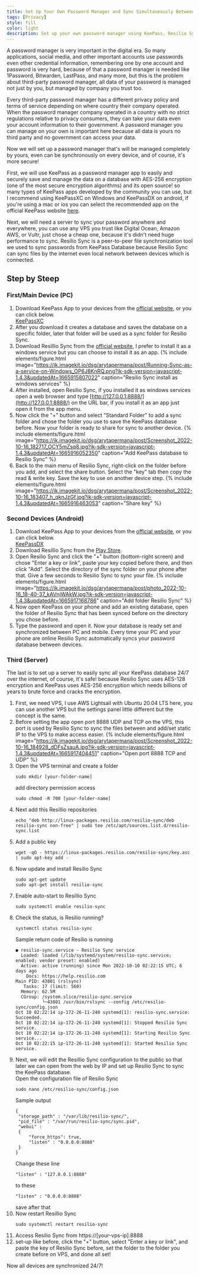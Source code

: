```yaml
---
title: Set Up Your Own Password Manager and Sync Simultaneously Between Devices
tags: [Privacy]
style: fill
color: light
description: Set up your own password manager using KeePass, Resilio Sync, and a VPS server for more security and reliability.
---
```


A password manager is very important in the digital era. So many applications, social media, and other important accounts use passwords even other credential information, remembering one by one account and password is very hard, because of that a password manager is needed like 1Password, Bitwarden, LastPass, and many more, but this is the problem about third-party password manager, all data of your password is managed not just by you, but managed by company you trust too.

Every third-party password manager has a different privacy policy and terms of service depending on where country their company operated. When the password manager company operated in a country with no strict regulations relative to privacy consumers, they can take your data even your account information to their government. A password manager you can manage on your own is important here because all data is yours no third party and no government can access your data.

Now we will set up a password manager that's will be managed completely by yours, even can be synchronously on every device, and of course, it's more secure!

First, we will use KeePass as a password manager app to easily and securely save and manage the data on a database with AES-256 encryption (one of the most secure encryption algorithms) and its open source! so many types of KeePass apps developed by the community you can use, but I recommend using KeePassXC on Windows and KeePassDX on android, if you're using a mac or ios you can select the recommended app on the official KeePass website [here](https://keepass.info/download.html).

Next, we will need a server to sync your password anywhere and everywhere, you can use any VPS you trust like Digital Ocean, Amazon AWS, or Vultr, just chose a cheap one, because it's didn't need huge performance to sync. Resilio Sync is a peer-to-peer file synchronization tool we used to sync passwords from KeePass Database because Resilio Sync can sync files by the internet even local network between devices which is connected.

## Step by Steep

### First/Main Device (PC)

1. Download KeePass App to your devices from the [official website](https://keepass.info/download.html), or you can click below. <br />
   [KeePassXC](https://keepassxc.org/)
2. After you download it creates a database and saves the database on a specific folder, later that folder will be used as a sync folder for Resilio Sync.
3. Download Resillio Sync from the [official website](https://www.resilio.com/individuals/), I prefer to install it as a windows service but you can choose to install it as an app.
   {% include elements/figure.html image="https://ik.imagekit.io/dsg/arytapermana/post/Running-Sync-as-a-service-on-Windows_OP6J8KnRQ.png?ik-sdk-version=javascript-1.4.3&updatedAt=1665915807022" caption="Resilio Sync install as windows services" %}
4. After installed, open Resilio Sync, if you installed it as windows services open a web browser and type [http://127.0.0.1:8888/](http://127.0.0.1:8888/) on the URL bar, if you install it as an app just open it from the app menu.
5. Now click the "+" button and select "Standard Folder" to add a sync folder and chose the folder you use to save the KeePass database before. Now your folder is ready to share for sync to another device.
   {% include elements/figure.html image="https://ik.imagekit.io/dsg/arytapermana/post/Screenshot_2022-10-16_182717_OCY5mZsq8.jpg?ik-sdk-version=javascript-1.4.3&updatedAt=1665916052350" caption="Add KeePass database to Resilio Sync" %}
6. Back to the main menu of Resilio Sync, right-click on the folder before you add, and select the share button. Select the "key" tab then copy the read & write key. Save the key to use on another device step.
   {% include elements/figure.html image="https://ik.imagekit.io/dsg/arytapermana/post/Screenshot_2022-10-16_183407_h_qknJzGf.jpg?ik-sdk-version=javascript-1.4.3&updatedAt=1665916463053" caption="Share key" %}

### Second Devices (Android)

1. Download KeePass App to your devices from the [official website](https://keepass.info/download.html), or you can click below. <br />
   [KeePassDX](https://www.keepassdx.com/)
2. Download Resillio Sync from the [Play Store](https://play.google.com/store/apps/details?id=com.resilio.sync).
3. Open Resilio Sync and click the "+" button (bottom-right screen) and chose "Enter a key or link", paste your key copied before there, and then click "Add". Select the directory of the sync folder on your phone after that. Give a few seconds to Resilio Sync to sync your file.
   {% include elements/figure.html image="https://ik.imagekit.io/dsg/arytapermana/post/photo_2022-10-16_18-40-37_kAVnjWAkW.jpg?ik-sdk-version=javascript-1.4.3&updatedAt=1665917168786" caption="Add folder Resilio Sync" %}
4. Now open KeePass on your phone and add an existing database, open the folder of Resilio Sync that has been synced before on the directory you chose before.
5. Type the password and open it. Now your database is ready set and synchronized between PC and mobile. Every time your PC and your phone are online Resilio Sync automatically syncs your password database between devices.

### Third (Server)

The last is to set up a server to easily sync all your KeePass database 24/7 over the internet, of course, it's safe! because Resilio Sync uses AES-128 encryption and KeePass uses AES-256 encryption which needs billions of years to brute force and cracks the encryption.

1. First, we need VPS, I use AWS Lightsail with Ubuntu 20.04 LTS here, you can use another VPS but the settings panel little different but the concept is the same.
2. Before setting the app open port 8888 UDP and TCP on the VPS, this port is used by Resilio Sync to sync the files between and add/set static IP to the VPS to make access easier.
   {% include elements/figure.html image="https://ik.imagekit.io/dsg/arytapermana/post/Screenshot_2022-10-16_184928_dDFsZsauA.jpg?ik-sdk-version=javascript-1.4.3&updatedAt=1665917404451" caption="Open port 8888 TCP and UDP" %}
3. Open the VPS terminal and create a folder
   ```
   sudo mkdir [your-folder-name]
   ```
   add directory permission access
   ```
   sudo chmod -R 700 [your-folder-name]
   ```
4. Next add this Resillio repositories
   ```
   echo "deb http://linux-packages.resilio.com/resilio-sync/deb resilio-sync non-free" | sudo tee /etc/apt/sources.list.d/resilio-sync.list
   ```
5. Add a public key
   ```
   wget -qO - https://linux-packages.resilio.com/resilio-sync/key.asc | sudo apt-key add -
   ```
6. Now update and install Resilio Sync
   ```
   sudo apt-get update
   sudo apt-get install resilio-sync
   ```
7. Enable auto-start to Resillio Sync
   ```
   sudo systemctl enable resilio-sync
   ```
8. Check the status, is Resilio running?
   ```
   systemctl status resilio-sync
   ```
   Sample return code of Resilio is running
   ```
   ● resilio-sync.service - Resilio Sync service
     Loaded: loaded (/lib/systemd/system/resilio-sync.service; enabled; vendor preset: enabled)
     Active: active (running) since Mon 2022-10-10 02:22:15 UTC; 6 days ago
       Docs: https://help.resilio.com
   Main PID: 43801 (rslsync)
      Tasks: 17 (limit: 560)
     Memory: 62.5M
     CGroup: /system.slice/resilio-sync.service
             └─43801 /usr/bin/rslsync --config /etc/resilio-sync/config.json
   Oct 10 02:22:14 ip-172-26-11-240 systemd[1]: resilio-sync.service: Succeeded.
   Oct 10 02:22:14 ip-172-26-11-240 systemd[1]: Stopped Resilio Sync service.
   Oct 10 02:22:14 ip-172-26-11-240 systemd[1]: Starting Resilio Sync service...
   Oct 10 02:22:15 ip-172-26-11-240 systemd[1]: Started Resilio Sync service.
   ```
9. Next, we will edit the Resillio Sync configuration to the public so that later we can open from the web by IP and set up Resilio Sync to sync the KeePass database. <br />
   Open the configuration file of Resilio Sync
   ```
   sudo nano /etc/resilio-sync/config.json
   ```
   Sample output
   ```
   {
    "storage_path" : "/var/lib/resilio-sync/",
    "pid_file" : "/var/run/resilio-sync/sync.pid",
    "webui" :
    {
        "force_https": true,
        "listen" : "0.0.0.0:8888"
    }
   }
   ```
   Change these line
   ```
   "listen" : "127.0.0.1:8888"
   ```
   to these
   ```
   "listen" : "0.0.0.0:8888"
   ```
   save after that
10. Now restart Resillio Sync
    ```
    sudo systemctl restart resilio-sync
    ```
11. Access Resilio Sync from https://[your-vps-ip]:8888
12. set-up like before, click the "+" button, select "Enter a key or link", and paste the key of Resilio Sync before, set the folder to the folder you create before on VPS, and done all set!

Now all devices are synchronized 24/7!
